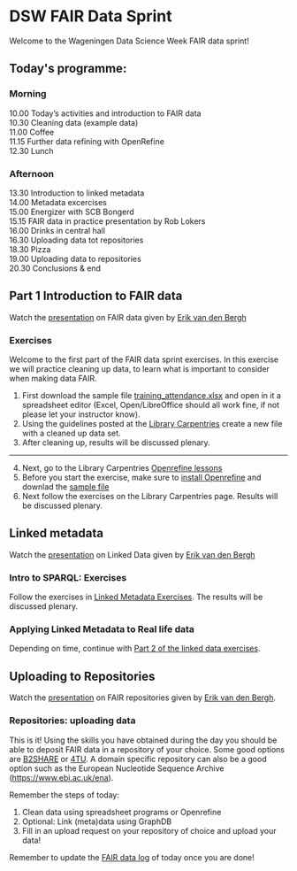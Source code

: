 # DSW FAIR Data Sprint
Welcome to the Wageningen Data Science Week FAIR data sprint!

## Today's programme:
### Morning
10.00 Today’s activities and introduction to FAIR data  
10.30 Cleaning data (example data)  
11.00 Coffee  
11.15 Further data refining with OpenRefine  
12.30 Lunch  

### Afternoon 
13.30 Introduction to linked metadata  
14.00 Metadata excercises  
15.00 Energizer with SCB Bongerd  
15.15 FAIR data in practice presentation by Rob Lokers  
16.00 Drinks in central hall  
16.30 Uploading data tot repositories  
18.30 Pizza  
19.00 Uploading data to repositories  
20.30 Conclusions & end  

## Part 1 Introduction to FAIR data
Watch the [presentation](IntroToFAIRdata.pdf) on FAIR data given by [Erik van den Bergh](https://github.com/erikvdbergh)

### Exercises
Welcome to the first part of the FAIR data sprint exercises. In this exercise we will practice cleaning up data, to learn what is important to consider when making data FAIR.

1. First download the sample file [training_attendance.xlsx](Step1_DataCleaning/training_attendance.xlsx) and open in it a spreadsheet editor (Excel, Open/LibreOffice should all work fine, if not please let your instructor know).
2. Using the guidelines posted at the [Library Carpentries](https://librarycarpentry.org/lc-spreadsheets/02-common-mistakes/index.html) create a new file with a cleaned up data set.
3. After cleaning up, results will be discussed plenary.
---
4. Next, go to the Library Carpentries [Openrefine lessons](https://librarycarpentry.org/lc-open-refine/)
5. Before you start the exercise, make sure to [install Openrefine](http://openrefine.org/download.html) and downlad the [sample file](https://github.com/LibraryCarpentry/lc-open-refine/raw/gh-pages/data/doaj-article-sample.csv)
6. Next follow the exercises on the Library Carpentries page. Results will be discussed plenary.

## Linked metadata
Watch the [presentation](IntroToLinkedMetadata.pdf) on Linked Data given by [Erik van den Bergh](https://github.com/erikvdbergh)

### Intro to SPARQL: Exercises
Follow the exercises in [Linked Metadata Exercises](LinkedMetadataExercises.md). The results will be discussed plenary.

### Applying Linked Metadata to Real life data

Depending on time, continue with [Part 2 of the linked data exercises](FoodFraudLinkeddata.md).

## Uploading to Repositories
Watch the [presentation](Repositories.pdf) on FAIR repositories given by [Erik van den Bergh](https://github.com/erikvdbergh).

### Repositories: uploading data
This is it! Using the skills you have obtained during the day you should be able to deposit FAIR data in a repository of your choice. Some good options are [B2SHARE](https://b2share.eudat.eu) or [4TU](https://data.4tu.nl/repository/). A domain specific repository can also be a good option such as the European Nucleotide Sequence Archive (https://www.ebi.ac.uk/ena).

Remember the steps of today:
1. Clean data using spreadsheet programs or Openrefine
2. Optional: Link (meta)data using GraphDB
3. Fill in an upload request on your repository of choice and upload your data!

Remember to update the [FAIR data log](FAIRDataLog.md) of today once you are done!
